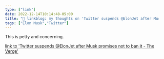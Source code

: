 ```yaml
---
type: ["link"]
date: 2022-12-14T10:14:48-05:00
title: "🔗 linkblog: my thoughts on 'Twitter suspends @ElonJet after Musk promises not to ban it - The Verge'"
tags: ["Elon Musk","Twitter"]
---
```

This is petty and concerning.  
 

[link to 'Twitter suspends @ElonJet after Musk promises not to ban it - The Verge'](https://www.theverge.com/2022/12/14/23508898/elonjet-twitter-ban-elon-musk-jet-tracker)
